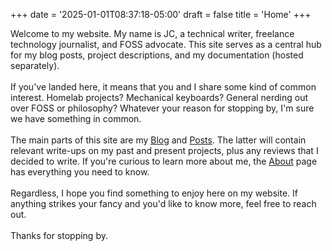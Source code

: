 +++
date = '2025-01-01T08:37:18-05:00'
draft = false
title = 'Home'
+++

Welcome to my website. My name is JC, a technical writer, freelance technology journalist, and FOSS advocate. This site serves as a central hub for my blog posts, project descriptions, and my documentation (hosted separately).<br />
<br />
If you've landed here, it means that you and I share some kind of common interest. Homelab projects? Mechanical keyboards? General nerding out over FOSS or philosophy? Whatever your reason for stopping by, I'm sure we have something in common. <br />
<br />
The main parts of this site are my [Blog](/blog/) and [Posts](/posts/). The latter will contain relevant write-ups on my past and present projects, plus any reviews that I decided to write. If you're curious to learn more about me, the [About](/about/) page has everything you need to know.<br />
<br />
Regardless, I hope you find something to enjoy here on my website. If anything strikes your fancy and you'd like to know more, feel free to reach out.<br />
<br />
Thanks for stopping by.